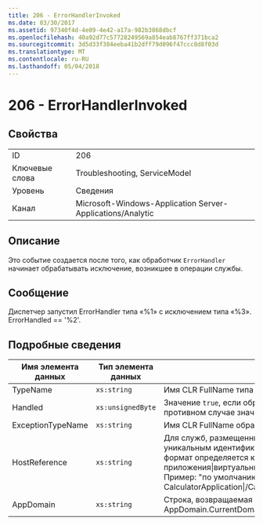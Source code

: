 ```yaml
---
title: 206 - ErrorHandlerInvoked
ms.date: 03/30/2017
ms.assetid: 97340f4d-4e09-4e42-a17a-982b3868dbcf
ms.openlocfilehash: 40a92d77c57728249569a854eab8767ff371bca2
ms.sourcegitcommit: 3d5d33f384eeba41b2dff79d096f47ccc8d8f03d
ms.translationtype: MT
ms.contentlocale: ru-RU
ms.lasthandoff: 05/04/2018
---
```

# <a name="206---errorhandlerinvoked"></a>206 - ErrorHandlerInvoked
## <a name="properties"></a>Свойства  
  
|||  
|-|-|  
|ID|206|  
|Ключевые слова|Troubleshooting, ServiceModel|  
|Уровень|Сведения|  
|Канал|Microsoft-Windows-Application Server-Applications/Analytic|  
  
## <a name="description"></a>Описание  
 Это событие создается после того, как обработчик `ErrorHandler` начинает обрабатывать исключение, возникшее в операции службы.  
  
## <a name="message"></a>Сообщение  
 Диспетчер запустил ErrorHandler типа «%1» с исключением типа «%3». ErrorHandled == '%2'.  
  
## <a name="details"></a>Подробные сведения  
  
|Имя элемента данных|Тип элемента данных|Описание|  
|--------------------|--------------------|-----------------|  
|TypeName|`xs:string`|Имя CLR FullName типа вызванного инспектора `ErrorHandler`.|  
|Handled|`xs:unsignedByte`|Значение `true`, если обработчик ошибок обработал ошибку, в противном случае значение `false`.|  
|ExceptionTypeName|`xs:string`|Имя CLR FullName обрабатываемого исключения.|  
|HostReference|`xs:string`|Для служб, размещенных на веб-узле, это поле является уникальным идентификатором службы в веб-иерархии. Ее формат определяется как "веб-сайт имя виртуальный путь приложения&#124;виртуальный путь службы&#124;имя_службы". Пример: "по умолчанию веб-сайта или CalculatorApplication&#124;/CalculatorService.svc&#124;CalculatorService".|  
|AppDomain|`xs:string`|Строка, возвращаемая AppDomain.CurrentDomain.FriendlyName.|
